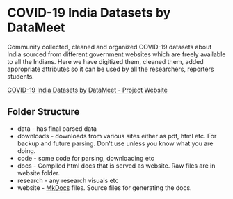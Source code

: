 # COVID-19 India Datasets by DataMeet

Community collected, cleaned and organized COVID-19 datasets about India sourced from different government websites which are freely available to all the Indians. Here we have digitized them, cleaned them, added appropriate attributes so it can be used by all the researchers, reporters students.

[COVID-19 India Datasets by DataMeet - Project Website](http://projects.datameet.org/covid19/)


## Folder Structure

- data - has final parsed data
- downloads - downloads from various sites either as pdf, html etc. For backup and future parsing. Don't use unless you know what you are doing.
- code - some code for parsing, downloading etc
- docs - Compiled html docs that is served as website. Raw files are in website folder.
- research - any research visuals etc
- website - [MkDocs](https://www.mkdocs.org/) files. Source files for generating the docs.


